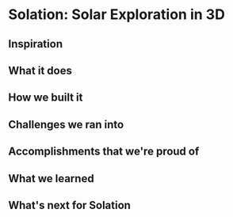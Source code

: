 # Solation: Solar Exploration in 3D

## Inspiration

## What it does

## How we built it

## Challenges we ran into

## Accomplishments that we're proud of

## What we learned

## What's next for Solation
